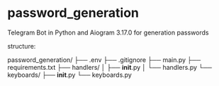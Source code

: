# password_generation
Telegram Bot in Python and Аiogram 3.17.0 for generation passwords

structure:

password_generation/
├── .env
├── .gitignore
├── main.py
├── requirements.txt
├── handlers/
│   ├── __init__.py
│   └── handlers.py
└── keyboards/
    ├── __init__.py
    └── keyboards.py